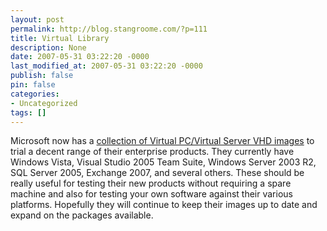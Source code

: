 ```yaml
---
layout: post
permalink: http://blog.stangroome.com/?p=111
title: Virtual Library
description: None
date: 2007-05-31 03:22:20 -0000
last_modified_at: 2007-05-31 03:22:20 -0000
publish: false
pin: false
categories:
- Uncategorized
tags: []
---
```

Microsoft now has a [collection of Virtual PC/Virtual Server VHD images](http://www.microsoft.com/technet/try/vhd/default.mspx) to trial a decent range of their enterprise products. They currently have Windows Vista, Visual Studio 2005 Team Suite, Windows Server 2003 R2, SQL Server 2005, Exchange 2007, and several others. These should be really useful for testing their new products without requiring a spare machine and also for testing your own software against their various platforms. Hopefully they will continue to keep their images up to date and expand on the packages available.
